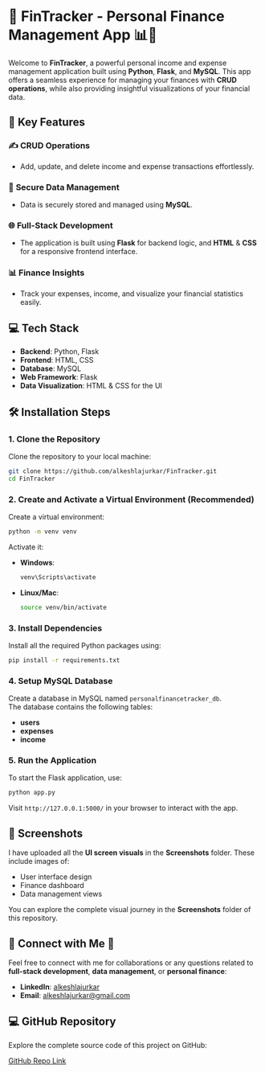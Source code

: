 # 🎉 FinTracker - Personal Finance Management App 📊💸

Welcome to **FinTracker**, a powerful personal income and expense management application built using **Python**, **Flask**, and **MySQL**. This app offers a seamless experience for managing your finances with **CRUD operations**, while also providing insightful visualizations of your financial data.

## 🔑 Key Features

### ✍️ **CRUD Operations**
- Add, update, and delete income and expense transactions effortlessly.

### 🔐 **Secure Data Management**
- Data is securely stored and managed using **MySQL**.

### 🌐 **Full-Stack Development**
- The application is built using **Flask** for backend logic, and **HTML** & **CSS** for a responsive frontend interface.

### 📊 **Finance Insights**
- Track your expenses, income, and visualize your financial statistics easily.

## 💻 Tech Stack

- **Backend**: Python, Flask
- **Frontend**: HTML, CSS
- **Database**: MySQL
- **Web Framework**: Flask
- **Data Visualization**: HTML & CSS for the UI

## 🛠️ Installation Steps

### 1. Clone the Repository

Clone the repository to your local machine:

```bash
git clone https://github.com/alkeshlajurkar/FinTracker.git
cd FinTracker
```

### 2. Create and Activate a Virtual Environment (Recommended)

Create a virtual environment:

```bash
python -m venv venv
```

Activate it:

- **Windows**:
  ```bash
  venv\Scripts\activate
  ```

- **Linux/Mac**:
  ```bash
  source venv/bin/activate
  ```

### 3. Install Dependencies

Install all the required Python packages using:

```bash
pip install -r requirements.txt
```

### 4. Setup MySQL Database

Create a database in MySQL named `personalfinancetracker_db`.  
The database contains the following tables:
  - **users**
  - **expenses**
  - **income**


### 5. Run the Application

To start the Flask application, use:

```bash
python app.py
```

Visit `http://127.0.0.1:5000/` in your browser to interact with the app.

## 📸 Screenshots

I have uploaded all the **UI screen visuals** in the **Screenshots** folder. These include images of:

- User interface design
- Finance dashboard
- Data management views

You can explore the complete visual journey in the **Screenshots** folder of this repository.

## 🔗 Connect with Me 🤝

Feel free to connect with me for collaborations or any questions related to **full-stack development**, **data management**, or **personal finance**:

- **LinkedIn**: [alkeshlajurkar](https://www.linkedin.com/in/alkeshlajurkar/)
- **Email**: [alkeshlajurkar@gmail.com](mailto:alkeshlajurkar@gmail.com)

## 💻 GitHub Repository

Explore the complete source code of this project on GitHub:

[GitHub Repo Link](https://github.com/alkeshlajurkar/FinTracker)

